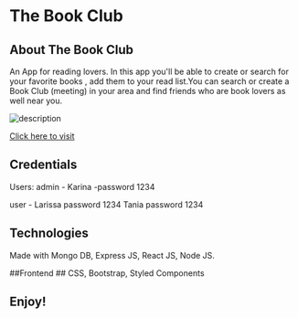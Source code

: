 # The Book Club

## About The Book Club ##
An App for reading lovers. In this app you'll be able to create or search for your favorite books , add them to your read list.You can
search or create a Book Club (meeting) in your area and find friends who are book lovers as well near you. 


![description](https://i.ibb.co/4N4qVvw/Screen-Shot-2019-10-10-at-12-58-56-AM.png)

[Click here to visit ](https://optimistic-jackson-b43919.netlify.com/) 
 
 
 ## Credentials ##
 
 Users: 
 admin - Karina -password 1234
 
 user - Larissa password 1234
        Tania password 1234
 
 
 ## Technologies ##
 Made with Mongo DB, Express JS, React JS, Node JS. 
 
   ##Frontend ##
 CSS, Bootstrap, Styled Components



## Enjoy! ##
